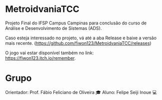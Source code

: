 # MetroidvaniaTCC
Projeto Final do IFSP Campus Campinas para conclusão do curso de Análise e Desenvolvimento de Sistemas (ADS).

Caso esteja interessado no projeto, vá até a aba Release e baixe a versão mais recente. (https://github.com/fiwon123/MetroidvaniaTCC/releases)

O jogo vai estar disponível também no link: https://fiwon123.itch.io/remember.

# Grupo
Orientador: Prof. Fábio Feliciano de Oliveira :mortar_board:
Aluno: Felipe Seiji Inoue :computer:
